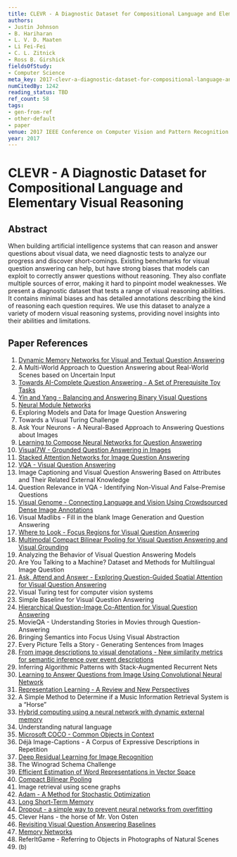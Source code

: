 ```yaml
---
title: CLEVR - A Diagnostic Dataset for Compositional Language and Elementary Visual Reasoning
authors:
- Justin Johnson
- B. Hariharan
- L. V. D. Maaten
- Li Fei-Fei
- C. L. Zitnick
- Ross B. Girshick
fieldsOfStudy:
- Computer Science
meta_key: 2017-clevr-a-diagnostic-dataset-for-compositional-language-and-elementary-visual-reasoning
numCitedBy: 1242
reading_status: TBD
ref_count: 58
tags:
- gen-from-ref
- other-default
- paper
venue: 2017 IEEE Conference on Computer Vision and Pattern Recognition (CVPR)
year: 2017
---
```


# CLEVR - A Diagnostic Dataset for Compositional Language and Elementary Visual Reasoning

## Abstract

When building artificial intelligence systems that can reason and answer questions about visual data, we need diagnostic tests to analyze our progress and discover short-comings. Existing benchmarks for visual question answering can help, but have strong biases that models can exploit to correctly answer questions without reasoning. They also conflate multiple sources of error, making it hard to pinpoint model weaknesses. We present a diagnostic dataset that tests a range of visual reasoning abilities. It contains minimal biases and has detailed annotations describing the kind of reasoning each question requires. We use this dataset to analyze a variety of modern visual reasoning systems, providing novel insights into their abilities and limitations.

## Paper References

1. [Dynamic Memory Networks for Visual and Textual Question Answering](2016-dynamic-memory-networks-for-visual-and-textual-question-answering)
2. A Multi-World Approach to Question Answering about Real-World Scenes based on Uncertain Input
3. [Towards AI-Complete Question Answering - A Set of Prerequisite Toy Tasks](2016-towards-ai-complete-question-answering-a-set-of-prerequisite-toy-tasks)
4. [Yin and Yang - Balancing and Answering Binary Visual Questions](2016-yin-and-yang-balancing-and-answering-binary-visual-questions)
5. [Neural Module Networks](2016-neural-module-networks)
6. Exploring Models and Data for Image Question Answering
7. Towards a Visual Turing Challenge
8. Ask Your Neurons - A Neural-Based Approach to Answering Questions about Images
9. [Learning to Compose Neural Networks for Question Answering](2016-learning-to-compose-neural-networks-for-question-answering)
10. [Visual7W - Grounded Question Answering in Images](2016-visual7w-grounded-question-answering-in-images)
11. [Stacked Attention Networks for Image Question Answering](2016-stacked-attention-networks-for-image-question-answering)
12. [VQA - Visual Question Answering](2015-vqa-visual-question-answering)
13. Image Captioning and Visual Question Answering Based on Attributes and Their Related External Knowledge
14. Question Relevance in VQA - Identifying Non-Visual And False-Premise Questions
15. [Visual Genome - Connecting Language and Vision Using Crowdsourced Dense Image Annotations](2016-visual-genome-connecting-language-and-vision-using-crowdsourced-dense-image-annotations)
16. Visual Madlibs - Fill in the blank Image Generation and Question Answering
17. [Where to Look - Focus Regions for Visual Question Answering](2016-where-to-look-focus-regions-for-visual-question-answering)
18. [Multimodal Compact Bilinear Pooling for Visual Question Answering and Visual Grounding](2016-multimodal-compact-bilinear-pooling-for-visual-question-answering-and-visual-grounding)
19. Analyzing the Behavior of Visual Question Answering Models
20. Are You Talking to a Machine? Dataset and Methods for Multilingual Image Question
21. [Ask, Attend and Answer - Exploring Question-Guided Spatial Attention for Visual Question Answering](2016-ask-attend-and-answer-exploring-question-guided-spatial-attention-for-visual-question-answering)
22. Visual Turing test for computer vision systems
23. Simple Baseline for Visual Question Answering
24. [Hierarchical Question-Image Co-Attention for Visual Question Answering](2016-hierarchical-question-image-co-attention-for-visual-question-answering)
25. MovieQA - Understanding Stories in Movies through Question-Answering
26. Bringing Semantics into Focus Using Visual Abstraction
27. Every Picture Tells a Story - Generating Sentences from Images
28. [From image descriptions to visual denotations - New similarity metrics for semantic inference over event descriptions](2014-from-image-descriptions-to-visual-denotations-new-similarity-metrics-for-semantic-inference-over-event-descriptions)
29. Inferring Algorithmic Patterns with Stack-Augmented Recurrent Nets
30. [Learning to Answer Questions from Image Using Convolutional Neural Network](2016-learning-to-answer-questions-from-image-using-convolutional-neural-network)
31. [Representation Learning - A Review and New Perspectives](2013-representation-learning-a-review-and-new-perspectives)
32. A Simple Method to Determine if a Music Information Retrieval System is a “Horse”
33. [Hybrid computing using a neural network with dynamic external memory](2016-hybrid-computing-using-a-neural-network-with-dynamic-external-memory)
34. Understanding natural language
35. [Microsoft COCO - Common Objects in Context](2014-microsoft-coco-common-objects-in-context)
36. Déjà Image-Captions - A Corpus of Expressive Descriptions in Repetition
37. [Deep Residual Learning for Image Recognition](2016-deep-residual-learning-for-image-recognition)
38. The Winograd Schema Challenge
39. [Efficient Estimation of Word Representations in Vector Space](2013-efficient-estimation-of-word-representations-in-vector-space)
40. [Compact Bilinear Pooling](2016-compact-bilinear-pooling)
41. Image retrieval using scene graphs
42. [Adam - A Method for Stochastic Optimization](2015-adam-a-method-for-stochastic-optimization)
43. [Long Short-Term Memory](1997-long-short-term-memory)
44. [Dropout - a simple way to prevent neural networks from overfitting](2014-dropout-a-simple-way-to-prevent-neural-networks-from-overfitting)
45. Clever Hans - the horse of Mr. Von Osten
46. [Revisiting Visual Question Answering Baselines](2016-revisiting-visual-question-answering-baselines)
47. [Memory Networks](2015-memory-networks)
48. ReferItGame - Referring to Objects in Photographs of Natural Scenes
49. (b)
